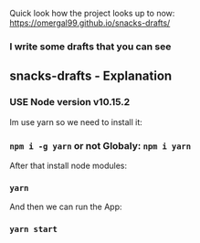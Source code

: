 Quick look how the project looks up to now: https://omergal99.github.io/snacks-drafts/

### I write some drafts that you can see

## snacks-drafts - Explanation

### USE Node version v10.15.2

Im use yarn so we need to install it:
### `npm i -g yarn` or not Globaly: `npm i yarn`

After that install node modules:
### `yarn`

And then we can run the App:
### `yarn start`

